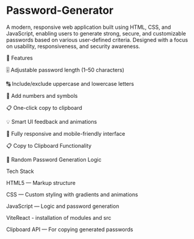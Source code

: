 # Password-Generator
A modern, responsive web application built using HTML, CSS, and JavaScript,
enabling users to generate strong, secure, and customizable passwords based on 
various user-defined criteria. Designed with a focus on usability, responsiveness,
and security awareness.

🚀 Features 

🎚️ Adjustable password length (1–50 characters)

🔠 Include/exclude uppercase and lowercase letters

🔢 Add numbers and symbols

📋 One-click copy to clipboard

💡 Smart UI feedback and animations

📱 Fully responsive and mobile-friendly interface

📋 Copy to Clipboard Functionality

🧠 Random Password Generation Logic

Tech Stack

HTML5 — Markup structure

CSS — Custom styling with gradients and animations

JavaScript — Logic and password generation

ViteReact - installation of modules and src

Clipboard API — For copying generated passwords
